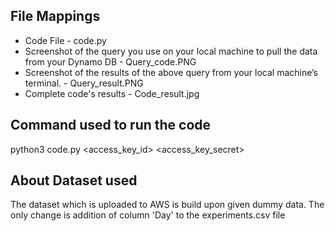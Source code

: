 ## File Mappings
* Code File - code.py
* Screenshot of the query you use on your local machine to pull the data from your Dynamo DB - Query_code.PNG
* Screenshot of the results of the above query from your local machine’s terminal. - Query_result.PNG
* Complete code's results - Code_result.jpg

## Command used to run the code
python3 code.py <access_key_id> <access_key_secret>

## About Dataset used
The dataset which is uploaded to AWS is build upon given dummy data. The only change is addition of column 'Day' to the experiments.csv file
